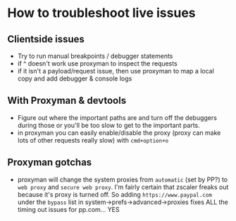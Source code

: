 # How to troubleshoot live issues

## Clientside issues
* Try to run manual breakpoints / debugger statements
* if ^ doesn't work use proxyman to inspect the requests
* if it isn't a payload/request issue, then use proxyman to map a local copy and
add debugger & console logs

## With Proxyman & devtools
* Figure out where the important paths are and turn off the debuggers during
those or you'll be too slow to get to the important parts.
* in proxyman you can easily enable/disable the proxy (proxy can make lots of
other requests really slow) with `cmd+option+o`

## Proxyman gotchas
- proxyman will change the system proxies from `automatic` (set by PP?) to `web
proxy` and `secure web proxy`. I'm fairly certain that zscaler freaks out
because it's proxy is turned off. So adding `https://www.paypal.com` under the
`bypass` list in system->prefs->advanced->proxies fixes ALL the timing out
issues for pp.com... YES  
